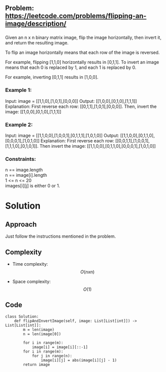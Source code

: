 ## Problem: https://leetcode.com/problems/flipping-an-image/description/
### 
Given an n x n binary matrix image, flip the image horizontally, then invert it, and return the resulting image.

To flip an image horizontally means that each row of the image is reversed.

For example, flipping [1,1,0] horizontally results in [0,1,1].
To invert an image means that each 0 is replaced by 1, and each 1 is replaced by 0.

For example, inverting [0,1,1] results in [1,0,0].

### Example 1:
Input: image = [[1,1,0],[1,0,1],[0,0,0]]
Output: [[1,0,0],[0,1,0],[1,1,1]]
Explanation: First reverse each row: [[0,1,1],[1,0,1],[0,0,0]].
Then, invert the image: [[1,0,0],[0,1,0],[1,1,1]]

### Example 2:
Input: image = [[1,1,0,0],[1,0,0,1],[0,1,1,1],[1,0,1,0]]
Output: [[1,1,0,0],[0,1,1,0],[0,0,0,1],[1,0,1,0]]
Explanation: First reverse each row: [[0,0,1,1],[1,0,0,1],[1,1,1,0],[0,1,0,1]].
Then invert the image: [[1,1,0,0],[0,1,1,0],[0,0,0,1],[1,0,1,0]]

### Constraints:
n == image.length \
n == image[i].length \
1 <= n <= 20 \
images[i][j] is either 0 or 1.

# Solution
## Approach
Just follow the instructions mentioned in the problem.

## Complexity
- Time complexity:
$$O(nxn)$$

- Space complexity:
$$O(1)$$

## Code
```python3 []
class Solution:
    def flipAndInvertImage(self, image: List[List[int]]) -> List[List[int]]:
        m = len(image)
        n = len(image[0])

        for i in range(m):
            image[i] = image[i][::-1]
        for i in range(m):
            for j in range(n):
                image[i][j] = abs(image[i][j] - 1)
        return image
```

